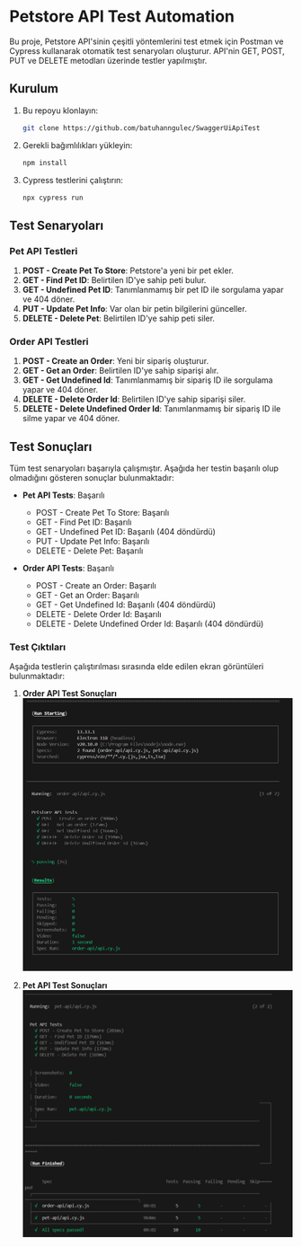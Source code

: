 # Petstore API Test Automation
Bu proje, Petstore API'sinin çeşitli yöntemlerini test etmek için Postman ve Cypress kullanarak otomatik test senaryoları oluşturur. 
API'nin GET, POST, PUT ve DELETE metodları üzerinde testler yapılmıştır.

## Kurulum

1. Bu repoyu klonlayın:
    ```bash
    git clone https://github.com/batuhanngulec/SwaggerUiApiTest
    ```

2. Gerekli bağımlılıkları yükleyin:
    ```bash
    npm install
    ```

3. Cypress testlerini çalıştırın:
    ```bash
    npx cypress run
    ```
## Test Senaryoları

### Pet API Testleri
1. **POST - Create Pet To Store**: Petstore'a yeni bir pet ekler.
2. **GET - Find Pet ID**: Belirtilen ID'ye sahip peti bulur.
3. **GET - Undefined Pet ID**: Tanımlanmamış bir pet ID ile sorgulama yapar ve 404 döner.
4. **PUT - Update Pet Info**: Var olan bir petin bilgilerini günceller.
5. **DELETE - Delete Pet**: Belirtilen ID'ye sahip peti siler.

### Order API Testleri
1. **POST - Create an Order**: Yeni bir sipariş oluşturur.
2. **GET - Get an Order**: Belirtilen ID'ye sahip siparişi alır.
3. **GET - Get Undefined Id**: Tanımlanmamış bir sipariş ID ile sorgulama yapar ve 404 döner.
4. **DELETE - Delete Order Id**: Belirtilen ID'ye sahip siparişi siler.
5. **DELETE - Delete Undefined Order Id**: Tanımlanmamış bir sipariş ID ile silme yapar ve 404 döner.

## Test Sonuçları

Tüm test senaryoları başarıyla çalışmıştır. Aşağıda her testin başarılı olup olmadığını gösteren sonuçlar bulunmaktadır:

- **Pet API Tests**: Başarılı
    - POST - Create Pet To Store: Başarılı
    - GET - Find Pet ID: Başarılı
    - GET - Undefined Pet ID: Başarılı (404 döndürdü)
    - PUT - Update Pet Info: Başarılı
    - DELETE - Delete Pet: Başarılı

- **Order API Tests**: Başarılı
    - POST - Create an Order: Başarılı
    - GET - Get an Order: Başarılı
    - GET - Get Undefined Id: Başarılı (404 döndürdü)
    - DELETE - Delete Order Id: Başarılı
    - DELETE - Delete Undefined Order Id: Başarılı (404 döndürdü)
 
### Test Çıktıları

Aşağıda testlerin çalıştırılması sırasında elde edilen ekran görüntüleri bulunmaktadır:

1. **Order API Test Sonuçları**
   ![Order API Test Sonuçları](./test-result/order-api-result.PNG)

2. **Pet API Test Sonuçları**
   ![Pet API Test Sonuçları](./test-result/pet-api-result.PNG)


 
